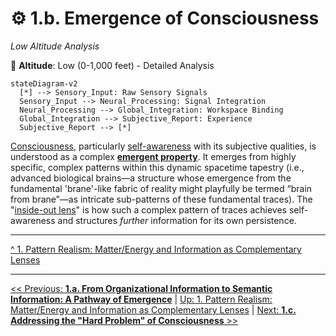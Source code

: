 # ⚙️ 1.b. Emergence of Consciousness
*Low Altitude Analysis*

📍 **Altitude**: Low (0-1,000 feet) - Detailed Analysis

```mermaid
stateDiagram-v2
  [*] --> Sensory_Input: Raw Sensory Signals
  Sensory_Input --> Neural_Processing: Signal Integration
  Neural_Processing --> Global_Integration: Workspace Binding
  Global_Integration --> Subjective_Report: Experience
  Subjective_Report --> [*]
```

[Consciousness](../glossary.md#consciousness), particularly [self-awareness](../glossary.md#self-awareness) with its subjective qualities, is understood as a complex [**emergent property**](../glossary.md#emergent-property). It emerges from highly specific, complex patterns within this dynamic spacetime tapestry (i.e., advanced biological brains—a structure whose emergence from the fundamental 'brane'-like fabric of reality might playfully be termed “brain from brane”—as intricate sub-patterns of these fundamental traces). The "[inside-out lens](../glossary.md#inside-out-lens)" is how such a complex pattern of traces achieves self-awareness and structures *further* information for its own persistence.

---

[^ 1. Pattern Realism: Matter/Energy and Information as Complementary Lenses](1-pattern-realism.md)  

---
[<< Previous: **1.a. From Organizational Information to Semantic Information: A Pathway of Emergence**](1a-pathway-emergence.md) | [Up: 1. Pattern Realism: Matter/Energy and Information as Complementary Lenses](1-pattern-realism.md) | [Next: **1.c. Addressing the "Hard Problem" of Consciousness** >>](1c-hard-problem-of-consciousness.md)

